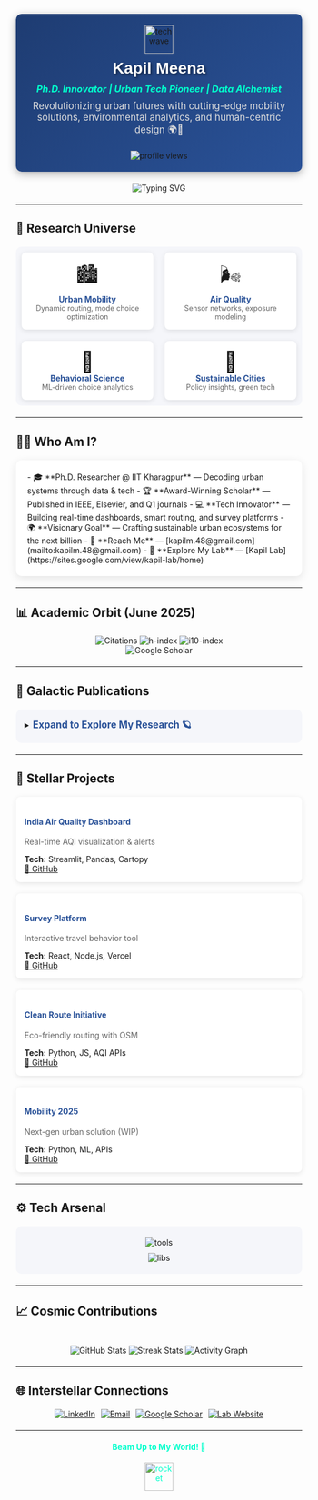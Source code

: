 <!-- Full-Width Animated Header -->
<div align="center" style="background: linear-gradient(135deg, #1e3c72, #2a5298); padding: 20px; border-radius: 10px; box-shadow: 0 4px 15px rgba(0,0,0,0.3);">
  <img src="https://media.giphy.com/media/L1R1tvI9svkIWwpVYr/giphy.gif" width="50px" alt="tech wave" style="vertical-align: middle;" />
  <h1 style="color: #fff; font-family: 'Arial', sans-serif; margin: 10px 0; text-shadow: 2px 2px 4px rgba(0,0,0,0.5);">Kapil Meena</h1>
  <h3 style="color: #00ffcc; margin: 5px 0; font-style: italic;">Ph.D. Innovator | Urban Tech Pioneer | Data Alchemist</h3>
  <p style="color: #ddd; font-size: 1.2em; max-width: 600px; margin: 10px auto;">Revolutionizing urban futures with cutting-edge mobility solutions, environmental analytics, and human-centric design 🌍🚀</p>
  <img src="https://komarev.com/ghpvc/?username=kapil2020&style=for-the-badge&color=00ffcc" alt="profile views" style="margin-top: 10px;" />
</div>

<!-- Futuristic Divider -->
<div align="center" style="margin: 20px 0;">
  <img src="https://readme-typing-svg.demolab.com?font=Orbitron&size=20&pause=1000&color=00ffcc&center=true&vCenter=true&width=435&lines=Welcome+to+My+Digital+Lab" alt="Typing SVG" />
</div>

---

## 🌌 Research Universe
<div style="display: grid; grid-template-columns: repeat(auto-fit, minmax(200px, 1fr)); gap: 20px; margin: 20px 0; padding: 10px; background: #f5f6fa; border-radius: 10px;">
  <div style="text-align: center; padding: 15px; background: #fff; border-radius: 8px; box-shadow: 0 2px 10px rgba(0,0,0,0.1);">
    <span style="font-size: 2.5em;">🏙️</span><br>
    <strong style="color: #2a5298;">Urban Mobility</strong><br>
    <span style="font-size: 0.9em; color: #666;">Dynamic routing, mode choice optimization</span>
  </div>
  <div style="text-align: center; padding: 15px; background: #fff; border-radius: 8px; box-shadow: 0 2px 10px rgba(0,0,0,0.1);">
    <span style="font-size: 2.5em;">🌬️</span><br>
    <strong style="color: #2a5298;">Air Quality</strong><br>
    <span style="font-size: 0.9em; color: #666;">Sensor networks, exposure modeling</span>
  </div>
  <div style="text-align: center; padding: 15px; background: #fff; border-radius: 8px; box-shadow: 0 2px 10px rgba(0,0,0,0.1);">
    <span style="font-size: 2.5em;">🧠</span><br>
    <strong style="color: #2a5298;">Behavioral Science</strong><br>
    <span style="font-size: 0.9em; color: #666;">ML-driven choice analytics</span>
  </div>
  <div style="text-align: center; padding: 15px; background: #fff; border-radius: 8px; box-shadow: 0 2px 10px rgba(0,0,0,0.1);">
    <span style="font-size: 2.5em;">🌱</span><br>
    <strong style="color: #2a5298;">Sustainable Cities</strong><br>
    <span style="font-size: 0.9em; color: #666;">Policy insights, green tech</span>
  </div>
</div>

---

## 🧑‍🚀 Who Am I?
<div style="background: #fff; padding: 20px; border-radius: 10px; box-shadow: 0 4px 15px rgba(0,0,0,0.1); margin: 20px 0;">
  - 🎓 **Ph.D. Researcher @ IIT Kharagpur** — Decoding urban systems through data & tech  
  - 🏆 **Award-Winning Scholar** — Published in IEEE, Elsevier, and Q1 journals  
  - 💻 **Tech Innovator** — Building real-time dashboards, smart routing, and survey platforms  
  - 🌍 **Visionary Goal** — Crafting sustainable urban ecosystems for the next billion  
  - 📧 **Reach Me** — [kapilm.48@gmail.com](mailto:kapilm.48@gmail.com)  
  - 🔗 **Explore My Lab** — [Kapil Lab](https://sites.google.com/view/kapil-lab/home)  
</div>

---

## 📊 Academic Orbit (June 2025)
<div align="center" style="margin: 20px 0;">
  <img src="https://img.shields.io/badge/Citations-85%2B-00ffcc?style=for-the-badge&logo=google-scholar" alt="Citations" />
  <img src="https://img.shields.io/badge/h--index-4-00ffcc?style=for-the-badge&logo=google-scholar" alt="h-index" />
  <img src="https://img.shields.io/badge/i10--index-3-00ffcc?style=for-the-badge&logo=google-scholar" alt="i10-index" />
  <br>
  <a href="https://scholar.google.com/citations?user=5jIAPTEAAAAJ&hl=en" style="text-decoration: none;">
    <img src="https://img.shields.io/badge/-Google%20Scholar-4285F4?style=for-the-badge&logo=google-scholar" alt="Google Scholar" />
  </a>
</div>

---

## 📜 Galactic Publications
<div style="margin: 20px 0; padding: 15px; background: #f5f6fa; border-radius: 10px;">
  <details>
    <summary><strong style="color: #2a5298; font-size: 1.2em;">Expand to Explore My Research 🪐</strong></summary>
    <ul style="list-style-type: none; padding-left: 0;">
      <li>🌟 <strong>IEEE COMSNETS 2024</strong><br>
        <em>"Impact of Air Pollution on Informed Decision-Making for Choice of a Travel Mode"</em><br>
        <a href="https://doi.org/10.1109/COMSNETS59351.2024.10427003">[DOI]</a>
      </li>
      <li>🌟 <strong>Decision Analytics Journal</strong><br>
        <em>"ML Approach to Unravel Influence of Air Quality Awareness on Travel Behavior"</em><br>
        <a href="https://doi.org/10.1016/j.dajour.2024.100459">[DOI]</a>
      </li>
      <li>🌟 <strong>Transport Policy (Elsevier)</strong><br>
        <em>"Review of Air Pollution Exposure Impacts on Travel Behaviour"</em><br>
        <a href="https://doi.org/10.1016/j.tranpol.2024.05.024">[DOI]</a>
      </li>
      <li>🌟 <strong>Future Work (2025)</strong> *(In Progress)*<br>
        <em>"Next-Gen Urban Mobility Analytics"</em><br>
        <a href="#">[DOI TBD]</a>
      </li>
    </ul>
  </details>
</div>

---

## 🌠 Stellar Projects
<div style="display: grid; grid-template-columns: repeat(auto-fit, minmax(250px, 1fr)); gap: 20px; margin: 20px 0;">
  <div style="background: #fff; padding: 15px; border-radius: 8px; box-shadow: 0 2px 10px rgba(0,0,0,0.1);">
    <h4 style="color: #2a5298;">India Air Quality Dashboard</h4>
    <p style="color: #666;">Real-time AQI visualization & alerts</p>
    <strong>Tech:</strong> Streamlit, Pandas, Cartopy<br>
    <a href="https://github.com/kapil2020/air-quality-dashboard">🔗 GitHub</a>
  </div>
  <div style="background: #fff; padding: 15px; border-radius: 8px; box-shadow: 0 2px 10px rgba(0,0,0,0.1);">
    <h4 style="color: #2a5298;">Survey Platform</h4>
    <p style="color: #666;">Interactive travel behavior tool</p>
    <strong>Tech:</strong> React, Node.js, Vercel<br>
    <a href="https://github.com/kapil2020/react-frontend-kgp">🔗 GitHub</a>
  </div>
  <div style="background: #fff; padding: 15px; border-radius: 8px; box-shadow: 0 2px 10px rgba(0,0,0,0.1);">
    <h4 style="color: #2a5298;">Clean Route Initiative</h4>
    <p style="color: #666;">Eco-friendly routing with OSM</p>
    <strong>Tech:</strong> Python, JS, AQI APIs<br>
    <a href="https://github.com/sadityakumar9211/clean-route">🔗 GitHub</a>
  </div>
  <div style="background: #fff; padding: 15px; border-radius: 8px; box-shadow: 0 2px 10px rgba(0,0,0,0.1);">
    <h4 style="color: #2a5298;">Mobility 2025</h4>
    <p style="color: #666;">Next-gen urban solution (WIP)</p>
    <strong>Tech:</strong> Python, ML, APIs<br>
    <a href="https://github.com/kapil2020/new-project">🔗 GitHub</a>
  </div>
</div>

---

## ⚙️ Tech Arsenal
<div align="center" style="margin: 20px 0; background: #f5f6fa; padding: 15px; border-radius: 10px;">
  <img src="https://skillicons.dev/icons?i=python,r,js,react,nodejs,streamlit,mongodb,git,html,css,vercel,linux,docker,aws" alt="tools" style="margin: 5px;" /><br>
  <img src="https://skillicons.dev/icons?i=pandas,numpy,matplotlib,postman,vscode,fastapi" alt="libs" style="margin: 5px;" />
</div>

---

## 📈 Cosmic Contributions
<div align="center" style="margin: 20px 0;">
  <img src="https://github-readme-stats.vercel.app/api?username=kapil2020&show_icons=true&theme=transparent&hide_border=true&bg_color=1e3c72&title_color=00ffcc&text_color=fff&icon_color=00ffcc" alt="GitHub Stats" style="max-width: 400px;" />
  <img src="https://github-readme-streak-stats.herokuapp.com?user=kapil2020&theme=transparent&hide_border=true&background=1e3c72&stroke=00ffcc&ring=00ffcc&fire=00ffcc&currStreakLabel=00ffcc&sideLabels=fff" alt="Streak Stats" style="max-width: 400px;" />
  <img src="https://github-readme-activity-graph.vercel.app/graph?username=kapil2020&theme=rogue&hide_border=true&bg_color=ffffff00&line=00ffcc&point=00ffcc&color=fff" alt="Activity Graph" style="max-width: 100%; margin-top: 20px;" />
</div>

---

## 🌐 Interstellar Connections
<div align="center" style="margin: 20px 0; display: flex; flex-wrap: wrap; justify-content: center; gap: 10px;">
  <a href="https://www.linkedin.com/in/kapilmeena/"><img src="https://img.shields.io/badge/-LinkedIn-0A66C2?style=for-the-badge&logo=linkedin&logoColor=white" alt="LinkedIn"></a>
  <a href="mailto:kapilm.48@gmail.com"><img src="https://img.shields.io/badge/-Email-D14836?style=for-the-badge&logo=gmail&logoColor=white" alt="Email"></a>
  <a href="https://scholar.google.com/citations?user=5jIAPTEAAAAJ&hl=en"><img src="https://img.shields.io/badge/-Google%20Scholar-4285F4?style=for-the-badge&logo=google-scholar&logoColor=white" alt="Google Scholar"></a>
  <a href="https://sites.google.com/view/kapil-lab/home"><img src="https://img.shields.io/badge/-Lab%20Website-34C759?style=for-the-badge&logo=google&logoColor=white" alt="Lab Website"></a>
</div>

---

<div align="center" style="margin: 20px 0; color: #00ffcc;">
  <h4>Beam Up to My World! 🚀</h4>
  <img src="https://media.giphy.com/media/3oEjI6SIIHBdRxXI40/giphy.gif" width="50px" alt="rocket" />
</div>
